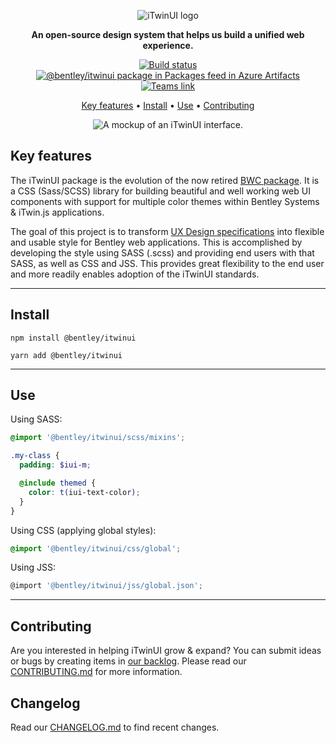 ﻿<center>

![iTwinUI logo](https://www.bentley.com/-/media/Images/icons/iTwinUI_logo.png)

**An open-source design system that helps us build a unified web experience.**

[![Build status](https://dev.azure.com/bentleycs/UX%20Design/_apis/build/status/iTwinUI?branchName=main)](https://dev.azure.com/bentleycs/UX%20Design/_build/latest?definitionId=4766&branchName=main)
[![@bentley/itwinui package in Packages feed in Azure Artifacts](https://feeds.dev.azure.com/bentleycs/_apis/public/Packaging/Feeds/cddcc498-6606-47b5-b068-e9fa20167bf8/Packages/2a2598be-dc85-46c1-9b3f-ac6137b357ed/Badge)](https://dev.azure.com/bentleycs/beconnect/_packaging?_a=package&feed=cddcc498-6606-47b5-b068-e9fa20167bf8&package=2a2598be-dc85-46c1-9b3f-ac6137b357ed&preferRelease=true)
[![Teams link](https://img.shields.io/badge/Teams-iTwinUI-7B83EB?logo=microsoft-teams&logoColor=white)](https://teams.microsoft.com/l/channel/19%3a6ed5d7dd0f5541158ae8ef9748f413de%40thread.skype/iTwinUI?groupId=7ec5737d-780e-40e6-bf0e-e3991fd6f3a1&tenantId=067e9632-ea4c-4ed9-9e6d-e294956e284b)

[Key features](#key-features) • [Install](#install) • [Use](#use) • [Contributing](#contributing)

![A mockup of an iTwinUI interface.](https://i.imgur.com/UVWfang.png)

</center>

## Key features

The iTwinUI package is the evolution of the now retired [BWC package](https://dev.azure.com/bentleycs/UX%20Design/_git/bwc). It is a CSS (Sass/SCSS) library for building beautiful and well working web UI components with support for multiple color themes within Bentley Systems & iTwin.js applications.

The goal of this project is to transform [UX Design specifications](https://ux.bentley.com/itwin/) into flexible and usable style for Bentley web applications. This is accomplished by developing the style using SASS (.scss) and providing end users with that SASS, as well as CSS and JSS. This provides great flexibility to the end user and more readily enables adoption of the iTwinUI standards.

---

## Install

```
npm install @bentley/itwinui
```

```
yarn add @bentley/itwinui
```

---

## Use

Using SASS:

```scss
@import '@bentley/itwinui/scss/mixins';

.my-class {
  padding: $iui-m;

  @include themed {
    color: t(iui-text-color);
  }
}
```

Using CSS (applying global styles):

```css
@import '@bentley/itwinui/css/global';
```

Using JSS:

```js
@import '@bentley/itwinui/jss/global.json';
```

---

## Contributing

Are you interested in helping iTwinUI grow & expand? You can submit ideas or bugs by creating items in [our backlog](https://dev.azure.com/bentleycs/UX%20Design/_backlogs/backlog/iTwinUI/Features/?workitem=543453).
Please read our [CONTRIBUTING.md](https://dev.azure.com/bentleycs/UX%20Design/_git/iTwinUI?path=%2FCONTRIBUTING.md&_a=preview) for more information.

## Changelog

Read our [CHANGELOG.md](https://dev.azure.com/bentleycs/UX%20Design/_git/iTwinUI?path=%2FCHANGELOG.md&_a=preview) to find recent changes.
